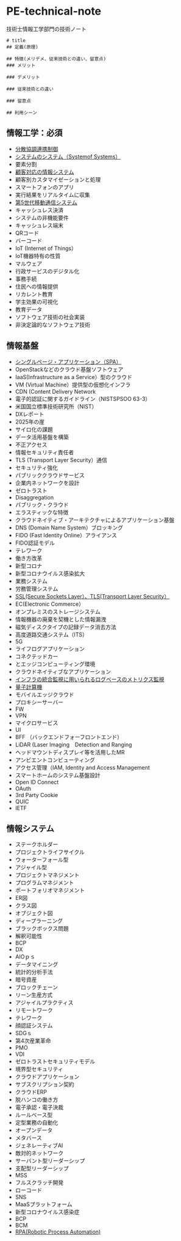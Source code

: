 # PE-technical-note
技術士情報工学部門の技術ノート
```
# title
## 定義(原理)

## 特徴(メリデメ、従来技術との違い、留意点)
### メリット

### デメリット

### 従来技術との違い

### 留意点

## 利用シーン
```

## 情報工学：必須
* [分散協調連携制御](https://github.com/bacchi/PE-technical-note/blob/main/DistributedCooperativeCoordinatedControl.md)
* [システムのシステム（Systemof Systems）](https://github.com/bacchi/PE-technical-note/blob/main/SystemOfSystems.md)
* 要素分割
* [顧客対応の情報システム](https://github.com/bacchi/PE-technical-note/blob/main/CRM.md)
* 顧客別カスタマイゼーションと処理
* スマートフォンのアプリ
* 実行結果をリアルタイムに収集
* [第5世代移動通信システム](https://github.com/bacchi/PE-technical-note/blob/main/5g.md)
* キャッシュレス決済
* システムの非機能要件
* キャッシュレス端末
* QRコード
* バーコード
* IoT (Internet of Things）
* IoT機器特有の性質
* マルウェア
* 行政サービスのデジタル化
* 事務手続
* 住民への情報提供
* リカレント教育
* 学主効果の可視化
* 教育データ
* ソフトウェア技術の社会実装
* 非決定論的なソフトウェア技術

## 情報基盤
* [シングルページ・アプリケーション（SPA）](https://github.com/bacchi/PE-technical-note/blob/main/SinglePageApplaication.md)
* OpenStackなどのクラウド基盤ソフトウェア
* IaaS(Infrastructure as a Service）型のクラウド
* VM (Virtual Machine）提供型の仮想化インフラ
* CDN (Content Delivery Network
* 電子的認証に関するガイドライン（NISTSPSOO 63-3）
* 米国国立標準技術研究所（NIST）
* DXレポート
* 2025年の崖
* サイロ化の課題
* データ活用基盤を構築
* 不正アクセス
* 情報セキュリティ責任者
* TLS (Transport Layer Security）通信
* セキュリティ強化
* パブリッククラウドサービス
* 企業内ネットワークを設計
* ゼロトラスト
* Disaggregation
* パブリック・クラウド
* エラスティックな特徴
* クラウドネイティブ・アーキテクチャによるアプリケーション基盤
* DNS (Domain Name System）ブロッキング
* FIDO (Fast Identity Online）アライアンス
* FIDO認証モデル
* テレワーク
* 働き方改革
* 新型コロナ
* 新型コロナウイルス感染拡大
* 業務システム
* 労務管理システム
* [SSL(Secure Sockets Layer）、TLS(Transport Layer Security）](https://github.com/bacchi/PE-technical-note/blob/main/SSL.md)
* EC(Electronic Commerce）
* オンプレミスのストレージシステム
* 情報機器の廃棄を契機とした情報漏洩
* 磁気ディスクタイプの記録データ消去方法
* 高度道路交通システム（ITS）
* 5G
* ライフログアプリケーション
* コネクテッドカー
* とエッジコンピューティング環境
* クラウドネイティブなアプリケーション
* [インフラの統合監視に用いられるログベースのメトリクス監視](https://github.com/bacchi/PE-technical-note/blob/main/LogbaseMetricsMonitoring.md)
* [量子計算機](https://github.com/bacchi/PE-technical-note/blob/main/QuantumComputer.md)
* モバイルエッジクラウド
* プロキシーサーバー
* FW
* VPN
* マイクロサービス
* UI
* BFF （バックエンドフォーフロントエンド）
* LiDAR (Laser Imaging　Detection and Ranging
* ヘッドマウントディスプレイ等を活用したMR
* アンビエントコンビューティング
* アクセス管理（IAM, Identity and Access Management
* スマートホームのシステム基盤設計
* Open ID Connect
* OAuth
* 3rd Party Cookie
* QUIC
* IETF

## 情報システム
* ステークホルダー
* プロジェクトライフサイクル
* ウォーターフォール型
* アジャイル型
* プロジェクトマネジメント
* プログラムマネジメント
* ポートフォリオマネジメント
* ER図
* クラス図
* オブジェクト図
* ディープラーニング
* ブラックボックス問題
* 解釈可能性
* BCP
* DX
* AIOｐｓ
* データマイニング
* 統計的分析手法
* 暗号資産
* ブロックチェーン
* リーン生産方式
* アジャイルプラクティス
* リモートワーク
* テレワーク
* 顔認証システム
* SDGｓ
* 第4次産業革命
* PMO
* VDI
* ゼロトラストセキュリティモデル
* 境界型セキュリティ
* クラウドアプリケーション
* サブスクリプション契約
* クラウドERP
* 脱ハンコの働き方
* 電子承認・電子決裁
* ルールベース型
* 定型業務の自動化
* オープンデータ
* メタバース
* ジェネレーティブAI
* 敵対的ネットワーク
* サーバント型リーダーシップ
* 支配型リーダーシップ
* MSS
* フルスクラッチ開発
* ローコード
* SNS
* MaaSプラットフォーム
* 新型コロナウイルス感染症
* BCP
* BCM
* [RPA(Robotic Process Automation)](https://github.com/bacchi/PE-technical-note/blob/main/RPA.md)

